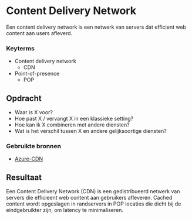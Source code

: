# Content Delivery Network
Een content delivery network is een netwerk van servers dat efficient web content aan users afleverd.


### Keyterms
* Content delivery network
    * CDN
* Point-of-presence
    * POP

## Opdracht
- Waar is X voor?
- Hoe past X / vervangt X in een klassieke setting?
- Hoe kan ik X combineren met andere diensten?
- Wat is het verschil tussen X en andere gelijksoortige diensten?

### Gebruikte bronnen
- [Azure-CDN](https://docs.microsoft.com/en-us/azure/cdn/cdn-overview)

## Resultaat
Een Content Delivery Network (CDN) is een gedistribueerd netwerk van servers die efficieent web content aan gebruikers afleveren. Cached content wordt opgeslagen in randservers in POP locaties die dicht bij de eindgebruikter zijn, om latency te minimaliseren.
 